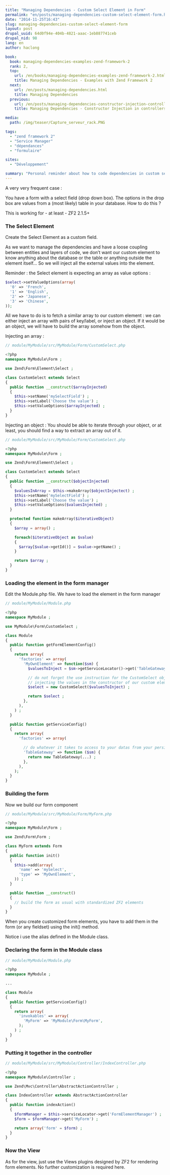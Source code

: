 ```yaml
---
title: "Managing Dependencies - Custom Select Element in Form"
permalink: "en/posts/managing-dependencies-custom-select-element-form.html"
date: "2014-11-25T16:43"
slug: managing-dependencies-custom-select-element-form
layout: post
drupal_uuid: 64d0f94e-404b-4821-aaac-1eb887741ceb
drupal_nid: 98
lang: en
author: haclong

book:
  book: managing-dependencies-examples-zend-framework-2
  rank: 2,
  top: 
    url: /en/books/managing-dependencies-examples-zend-framework-2.html
    title: Managing Dependencies - Examples with Zend Framework 2
  next: 
    url: /en/posts/managing-dependencies.html
    title: Managing Dependencies
  previous:
    url: /en/posts/managing-dependencies-constructor-injection-controllers.html
    title: Managing Dependencies - Constructor Injection in controllers

media:
  path: /img/teaser/Capture_serveur_rack.PNG

tags:
  - "zend framework 2"
  - "Service Manager"
  - "dépendances"
  - "formulaire"

sites:
  - "Développement"

summary: "Personal reminder about how to code dependencies in custom select element in forms."
---
```


A very very frequent case :

You have a form with a select field (drop down box). The options in the drop box are values from a (most likely) table in your database. How to do this ?

This is working for - at least - ZF2 2.1.5+

### The Select Element

Create the Select Element as a custom field.

As we want to manage the dependencies and have a loose coupling between entities and layers of code, we don’t want our custom element to know anything about the database or the table or anything outside the element itself… So we will inject all the external values into the element.

Reminder : the Select element is expecting an array as value options :

```php
$select->setValueOptions(array(
  '0' => 'French',
  '1' => 'English',
  '2' => 'Japanese',
  '3' => 'Chinese',
));
```

All we have to do is to fetch a similar array to our custom element : we can either inject an array with pairs of key/label, or inject an object. If it would be an object, we will have to build the array somehow from the object.

Injecting an array :

```php
// module/MyModule/src/MyModule/Form/CustomSelect.php

<?php
namespace MyModule\Form ;

use Zend\Form\Element\Select ;

class CustomSelect extends Select
{
  public function __construct($arrayInjected)
  {
    $this->setName('mySelectField') ;
    $this->setLabel('Choose the value') ;
    $this->setValueOptions($arrayInjected) ;
  }
}
```

Injecting an object : You should be able to iterate through your object, or at least, you should find a way to extract an array out of it.

```php
// module/MyModule/src/MyModule/Form/CustomSelect.php

<?php
namespace MyModule\Form ;

use Zend\Form\Element\Select ;

class CustomSelect extends Select
{
  public function __construct($objectInjected)
  {
    $valuesInArray = $this->makeArray($objectInjectect) ;
    $this->setName('mySelectField') ;
    $this->setLabel('Choose the value') ;
    $this->setValueOptions($valuesInjected) ;
  }

  protected function makeArray($iterativeObject)
  {
    $array = array() ;

    foreach($iterativeObject as $value)
    {
      $array[$value->getId()] = $value->getName() ;
    }

    return $array ;
  }
}
```

### Loading the element in the form manager

Edit the Module.php file. We have to load the element in the form manager

```php
// module/MyModule/Module.php

<?php
namespace MyModule ;

use MyModule\Form\CustomSelect ;

class Module
{
  public function getFormElementConfig()
  {
    return array(
      'factories' => array(
        'MyOwnElement' => function($sm) {
          $valuesToInject = $sm->getServiceLocator()->get('TableGateway') ;

          // do not forget the use instruction for the CustomSelect object
          // injecting the values in the constructor of our custom element 
          $select = new CustomSelect($valuesToInject) ;

          return $select ;
        },
      ),
    ) ;
  }

  public function getServiceConfig()
  {
    return array(
      'factories' => array(

        // do whatever it takes to access to your datas from your persistence layer
        'TableGateway' => function ($sm) {
          return new TableGateway(...) ;
        },
      ),
    );
  }
}
```

### Building the form

Now we build our form component

```php
// module/MyModule/src/MyModule/Form/MyForm.php

<?php
namespace MyModule\Form ;

use Zend\Form\Form ;

class MyForm extends Form
{
  public function init()
  {
    $this->add(array(
      'name' => 'mySelect',
      'type' => 'MyOwnElement',
    )) ;
  }

  public function __construct()
  {
    // build the form as usual with standardized ZF2 elements
  }
}
```

When you create customized form elements, you have to add them in the form (or any fieldset) using the init() method.

Notice i use the alias defined in the Module class.

### Declaring the form in the Module class

```php
// module/MyModule/Module.php

<?php
namespace MyModule ;

...

class Module
{
  public function getServiceConfig()
  {
    return array(
      'invokables' => array(
        'MyForm' => 'MyModule\Form\MyForm',
      );
    ) ;
  }
}
```

### Putting it together in the controller

```php
// module/MyModule/src/MyModule/Controller/IndexController.php

<?php
namespace MyModule\Controller ;

use Zend\Mvc\Controller\AbstractActionController ;

class IndexController extends AbstractActionController
{
  public function indexAction()
  {
    $formManager = $this->serviceLocator->get('FormElementManager') ;
    $form = $formManager->get('MyForm') ;

    return array('form' = $form) ;
  }
}
```
### Now the View

As for the view, just use the Views plugins designed by ZF2 for rendering form elements. No further customization is required here.
